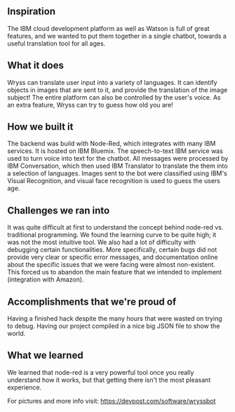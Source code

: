 ## Inspiration

The IBM cloud development platform as well as Watson is full of great features, and we wanted to put them together in a single chatbot, towards a useful translation tool for all ages.

## What it does

Wryss can translate user input into a variety of languages. It can identify objects in images that are sent to it, and provide the translation of the image subject! The entire platform can also be controlled by the user's voice. As an extra feature, Wryss can try to guess how old you are!

## How we built it

The backend was build with Node-Red, which integrates with many IBM services. It is hosted on IBM Bluemix. The speech-to-text IBM service was used to turn voice into text for the chatbot. All messages were processed by IBM Conversation, which then used IBM Translator to translate the them into a selection of languages. Images sent to the bot were classified using IBM's Visual Recognition, and visual face recognition is used to guess the users age.

## Challenges we ran into

It was quite difficult at first to understand the concept behind node-red vs. traditional programming. We found the learning curve to be quite high; it was not the most intuitive tool. We also had a lot of difficulty with debugging certain functionalities. More specifically, certain bugs did not provide very clear or specific error messages, and documentation online about the specific issues that we were facing were almost non-existent. This forced us to abandon the main feature that we intended to implement (integration with Amazon). 

## Accomplishments that we're proud of

Having a finished hack despite the many hours that were wasted on trying to debug. Having our project compiled in a nice big JSON file to show the world.

## What we learned

We learned that node-red is a very powerful tool once you really understand how it works, but that getting there isn't the most pleasant experience.

For pictures and more info visit: https://devpost.com/software/wryssbot
